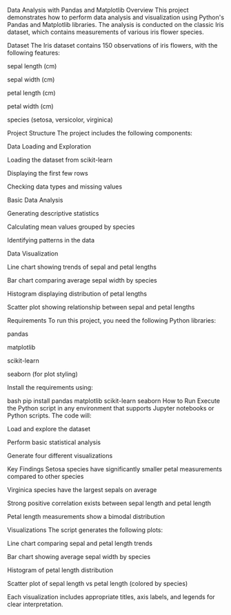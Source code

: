 Data Analysis with Pandas and Matplotlib
Overview
This project demonstrates how to perform data analysis and visualization using Python's Pandas and Matplotlib libraries. The analysis is conducted on the classic Iris dataset, which contains measurements of various iris flower species.

Dataset
The Iris dataset contains 150 observations of iris flowers, with the following features:

sepal length (cm)

sepal width (cm)

petal length (cm)

petal width (cm)

species (setosa, versicolor, virginica)

Project Structure
The project includes the following components:

Data Loading and Exploration

Loading the dataset from scikit-learn

Displaying the first few rows

Checking data types and missing values

Basic Data Analysis

Generating descriptive statistics

Calculating mean values grouped by species

Identifying patterns in the data

Data Visualization

Line chart showing trends of sepal and petal lengths

Bar chart comparing average sepal width by species

Histogram displaying distribution of petal lengths

Scatter plot showing relationship between sepal and petal lengths

Requirements
To run this project, you need the following Python libraries:

pandas

matplotlib

scikit-learn

seaborn (for plot styling)

Install the requirements using:

bash
pip install pandas matplotlib scikit-learn seaborn
How to Run
Execute the Python script in any environment that supports Jupyter notebooks or Python scripts. The code will:

Load and explore the dataset

Perform basic statistical analysis

Generate four different visualizations

Key Findings
Setosa species have significantly smaller petal measurements compared to other species

Virginica species have the largest sepals on average

Strong positive correlation exists between sepal length and petal length

Petal length measurements show a bimodal distribution

Visualizations
The script generates the following plots:

Line chart comparing sepal and petal length trends

Bar chart showing average sepal width by species

Histogram of petal length distribution

Scatter plot of sepal length vs petal length (colored by species)

Each visualization includes appropriate titles, axis labels, and legends for clear interpretation.

